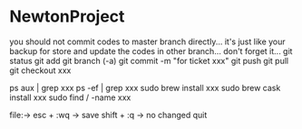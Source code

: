 # NewtonProject
you should not commit codes to master branch directly...
it's just like your backup for store and update the codes in other branch...
don't forget it...
git status
git add 
git branch (-a)
git commit -m "for ticket xxx"
git push
git pull
git checkout xxx

ps aux | grep xxx
ps -ef | grep xxx
sudo brew install xxx
sudo brew cask install xxx 
sudo find / -name xxx

file:->
esc + :wq  -> save
shift + :q -> no changed quit
